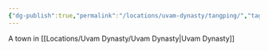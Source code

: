 ```yaml
---
{"dg-publish":true,"permalink":"/locations/uvam-dynasty/tangping/","tags":["Undiscovered"],"updated":"2025-03-01T21:15:54.657+00:00"}
---
```


A town in [[Locations/Uvam Dynasty/Uvam Dynasty\|Uvam Dynasty]]
